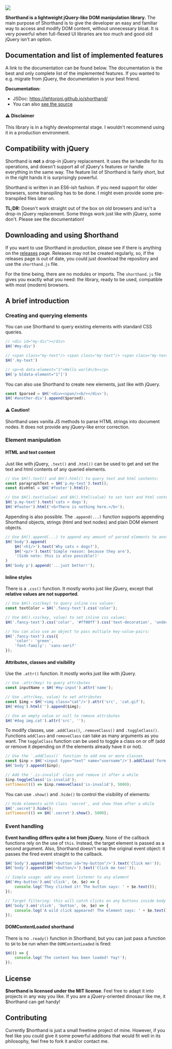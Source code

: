 ![](https://lehtodigital.fi/f/npumv)

**Shorthand is a lightweight jQuery-like DOM manipulation library.**
The main purpose of Shorthand is to give the developer an easy and familiar way
to access and modify DOM content, without unnecessary bloat.
It is very powerful when full-flexed UI libraries are too much
and good old jQuery isn't an option.

## Documentation and list of implemented features
A link to the documentation can be found below.
The documentation is the best and only complete list of the implemented features.
If you wanted to e.g. migrate from jQuery, the documentation is your best friend.

**Documentation:**
- JSDoc: https://lehtoroni.github.io/shorthand/
- You can also [see the source](./src/shorthand.js)

#### ⚠️ Disclaimer
This library is in a highly developmental stage.
I wouldn't recommend using it in a production environment.

## Compatibility with jQuery
Shorthand is **not** a drop-in jQuery replacement.
It uses the `$H` handle for its operations, and doesn't support all of
jQuery's features or handle everything in the same way.
The feature list of Shorthand is fairly short,
but in the right hands it is surprisingly powerful.

Shorthand is written in an ES6-ish fashion.
If you need support for older browsers, some transpiling has to be done.
I might even provide some pre-transpiled files later on.

**TL;DR:** Doesn't work straight out of the box on old browsers and
isn't a drop-in jQuery replacement. Some things work just like with
jQuery, some don't. Please see the documentation!


## Downloading and using $horthand
If you want to use Shorthand in production, please see if there is anything
on the [releases](https://github.com/lehtoroni/shorthand/releases) page.
Releases may not be created regularly, so, if the releases page is out of date,
you could just download the repository and use the `shorthand.js` file.

For the time being, there are no modules or imports.
The `shorthand.js` file gives you exactly what you need: the library,
ready to be used, compatible with most (modern) browsers.


## A brief introduction

### Creating and querying elements
You can use Shorthand to query existing elements with standard CSS queries.
```js
// <div id="my-div"></div>
$H('#my-div')

// <span class="my-text"/> <span class="my-text"/> <span class="my-text"/>
$H('.my-text')

// <p><b data-element="1">Hello world</b></p>
$H('p b[data-element="1"]')
```

You can also use Shorthand to create new elements, just like with jQuery.
```js
const $parsed = $H('<div><span/><b/></div>');
$H('#another-div').append($parsed);
```

#### ⚠️ Caution!
Shorthand uses vanilla JS methods to parse HTML strings into document nodes.
It does not provide any jQuery-like error correction.

### Element manipulation

#### HTML and text content
Just like with jQuery, `.text()` and `.html()` can be used to get and set the
text and html contents of any queried elements.
```js
// Use $H().text() and $H().html() to query text and html contents:
const paragraphText = $H('p.my-text').text();
const divHtml = $H('#footer').html();

// Use $H().text(value) and $H().html(value) to set text and html contents:
$H('p.my-text').text('cats > dogs');
$H('#footer').html('<b>There is nothing here.</b>');
```

Appending is also possible. The `.append(...)` function supports appending
Shorthand objects, strings (html and text nodes) and plain DOM element objects. 
```js
// Use $H().append(...) to append any amount of parsed elements to another element
$H('body').append(
    $H('<h1/>').text('Why cats > dogs?'),
    $H('<p/>').text('Simple reason: because they are'),
    '(Side note: this is also possible!)'
)
$H('body p').append('...just better!');
```

#### Inline styles
There is a `.css()` function. It mostly works just like jQuery, except that
**relative values are not supported**.
```js
// Use $H().css(key) to query inline css values:
const textColor = $H('.fancy-text').css('color');

// Use $H().css(key, value) to set inline css values:
$H('.fancy-text').css('color', '#ff00ff').css('text-decoration', 'underline');

// You can also use an object to pass multiple key-value-pairs:
$H('.fancy-text').css({
    'color': 'green',
    'font-family': 'sans-serif'
});
```

#### Attributes, classes and visibility
Use the `.attr()` function. It mostly works just like with jQuery.
```js
// Use .attr(key) to query attributes
const inputName = $H('#my-input').attr('name');

// Use .attr(key, value) to set attributes
const $img = $H('<img class="cat"/>').attr('src', 'cat.gif');
$H('#dog').html('').append($img);

// Use an empty value or null to remove attributes
$H('#dog img.cat').attr('src', '');
```

To modify classes, use `.addClass()`, `.removeClass()` and `.toggleClass()`.
Functions `addClass` and `removeClass` can take as many arguments as you want.
The `toggleClass` function can be used to toggle a class on or off (add or remove
it depending on if the elements already have it or not).
```js
// Use the `.addClass()` function to add one or more classes
const $inp = $H('<input type="text" name="username"/>').addClass('form-control');
$H('body').append($inp);

// Add the '.is-invalid' class and remove it after a while
$inp.toggleClass('is-invalid');
setTimeout(() => $inp.removeClass('is-invalid'), 5000);
```

You can use `.show()` and `.hide()` to control the visibility of elements:
```js
// Hide elements with class 'secret', and show them after a while
$H('.secret').hide();
setTimeout(() => $H('.secret').show(), 5000);
```


### Event handling
**Event handling differs quite a lot from jQuery.**
None of the callback functions rely on the use of `this`.
Instead, the target element is passed as a second argument.
Also, Shorthand doesn't wrap the original event object: it passes the
fired event straight to the callback.

```js
$H('body').append($H('<button id="my-button"/>').text('Click me!'));
$H('body').append($H('<button/>').text('Click me too!'));

// Simple usage: add any event listener to any element
$H('#my-button').on('click', (e, $e) => {
    console.log('They clicked it! The button says: ' + $e.text());
});

// Target filtering: this will catch clicks on any buttons inside body
$H('body').on('click', 'button', (e, $e) => {
    console.log('A wild click appeared! The element says: ' + $e.text());
});
```

#### DOMContentLoaded shorthand
There is no `.ready()` function in Shorthand, but you can just pass a function
to `$H` to be run when the `DOMContentLoaded` is fired:

```js
$H(() => {
    console.log('The content has been loaded! Yay!');
});
```

## License
**$horthand is licensed under the MIT license**.
Feel free to adapt it into projects in any way you like.
If you are a jQuery-oriented dinosaur like me, it $horthand can get handy!

## Contributing
Currently $horthand is just a small freetime project of mine.
However, if you feel like you could give it some powerful additions that
would fit well in its philosophy, feel free to fork it and/or contact me. 
